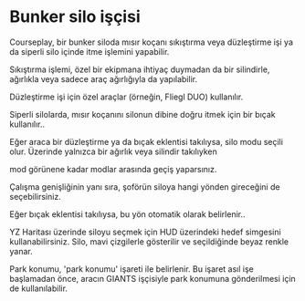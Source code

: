 # Bunker silo işçisi

  
  
Courseplay, bir bunker siloda mısır koçanı sıkıştırma veya düzleştirme işi ya da siperli silo içinde itme işlemini yapabilir.  
  
Sıkıştırma işlemi, özel bir ekipmana ihtiyaç duymadan da bir silindirle, ağırlıkla veya sadece araç ağırlığıyla da yapılabilir.  
  
Düzleştirme işi için özel araçlar (örneğin, Fliegl DUO) kullanılır.  
  
Siperli silolarda, mısır koçanını silonun dibine doğru itmek için bir bıçak kullanılır..  
  


  
  
Eğer araca bir düzleştirme ya da bıçak eklentisi takılıysa, silo modu seçili olur. Üzerinde yalnızca bir ağırlık veya silindir takılıyken  
  
mod görünene kadar modlar arasında geçiş yaparsınız.  
  
Çalışma genişliğinin yanı sıra, şoförün siloya hangi yönden gireceğini de seçebilirsiniz.   
  
Eğer bıçak eklentisi takılıysa, bu yön otomatik olarak belirlenir..  
  
YZ Haritası üzerinde siloyu seçmek için HUD üzerindeki hedef simgesini kullanabilirsiniz. Silo, mavi çizgilerle gösterilir ve seçildiğinde beyaz renkle yanar.  
  
Park konumu, 'park konumu' işareti ile belirlenir. Bu işaret asıl işe başlamadan önce, aracın GIANTS işçisiyle park konumuna gönderilmesi için de kullanılabilir.  
  
  
  


